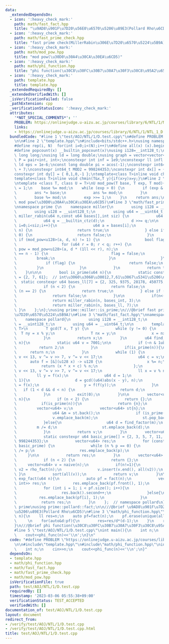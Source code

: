 ```yaml
---
data:
  _extendedDependsOn:
  - icon: ':heavy_check_mark:'
    path: math/fast_fact.hpp
    title: "\u9AD8\u901F\u7D20\u56E0\u6570\u5206\u89E3(Pollard Rho\u6CD5)"
  - icon: ':heavy_check_mark:'
    path: math/fast_prime_check.hpp
    title: "fast prime check(MillerRabin\u306E\u7D20\u6570\u5224\u5B9A)"
  - icon: ':heavy_check_mark:'
    path: math/mod_pow.hpp
    title: "mod pow(\u30D0\u30A4\u30CA\u30EA\u6CD5)"
  - icon: ':heavy_check_mark:'
    path: math/phi_function.hpp
    title: "phi function(\u30C8\u30FC\u30B7\u30A7\u30F3\u30C8\u95A2\u6570)"
  - icon: ':heavy_check_mark:'
    path: template.hpp
    title: template.hpp
  _extendedRequiredBy: []
  _extendedVerifiedWith: []
  _isVerificationFailed: false
  _pathExtension: cpp
  _verificationStatusIcon: ':heavy_check_mark:'
  attributes:
    '*NOT_SPECIAL_COMMENTS*': ''
    PROBLEM: https://onlinejudge.u-aizu.ac.jp/courses/library/6/NTL/1/NTL_1_D
    links:
    - https://onlinejudge.u-aizu.ac.jp/courses/library/6/NTL/1/NTL_1_D
  bundledCode: "#line 1 \"test/AOJ/NTL/1/D.test.cpp\"\n#define PROBLEM \"https://onlinejudge.u-aizu.ac.jp/courses/library/6/NTL/1/NTL_1_D\"\
    \n\n#line 2 \"template.hpp\"\n#include<bits/stdc++.h>\nusing namespace std;\n\
    #define rep(i, N)  for(int i=0;i<(N);i++)\n#define all(x) (x).begin(),(x).end()\n\
    #define popcount(x) __builtin_popcount(x)\nusing i128=__int128_t;\nusing ll =\
    \ long long;\nusing ld = long double;\nusing graph = vector<vector<int>>;\nusing\
    \ P = pair<int, int>;\nconstexpr int inf = 1e9;\nconstexpr ll infl = 1e18;\nconstexpr\
    \ ld eps = 1e-6;\nconst long double pi = acos(-1);\nconstexpr int64_t MOD = 1e9\
    \ + 7;\nconstexpr int64_t MOD2 = 998244353;\nconstexpr int dx[] = { 1,0,-1,0 };\n\
    constexpr int dy[] = { 0,1,0,-1 };\ntemplate<class T>inline void chmax(T&x,T y){if(x<y)x=y;}\n\
    template<class T>inline void chmin(T&x,T y){if(x>y)x=y;}\n#line 2 \"math/mod_pow.hpp\"\
    \ntemplate <class T, class U = T>\nU mod_pow(T base, T exp, T mod){\n    T ans\
    \ = 1;\n    base %= mod;\n    while (exp > 0) {\n        if (exp & 1) {\n    \
    \        ans *= base;\n            ans %= mod;\n        }\n        base *= base;\n\
    \        base %= mod;\n        exp >>= 1;\n    }\n    return ans;\n}\n///@brief\
    \ mod pow(\u30D0\u30A4\u30CA\u30EA\u6CD5)\n#line 3 \"math/fast_prime_check.hpp\"\
    \nnamespace prime {\n    namespace miller{\n        using i128 = __int128_t;\n\
    \        using u128 = __uint128_t;\n        using u64 = __uint64_t;\n        bool\
    \ miller_rabin(u64 n,const u64 bases[],int siz) {\n            u64 d = n - 1;\n\
    \            u64 q = __builtin_ctz(d);\n            d >>= q;\n\n            for(int\
    \ i=0;i<siz;i++){\n                u64 a = bases[i];\n                if (a ==\
    \ n) {\n                    return true;\n                } else if (n % a ==\
    \ 0) {\n                    return false;\n                }\n               \
    \ if (mod_pow<u128>(a, d, n) != 1) {\n                    bool flag = true;\n\
    \                    for (u64 r = 0; r < q; r++) {\n                        u64\
    \ pow = mod_pow<u128>(a, d * (1ll << r), n);\n                        if (pow\
    \ == n - 1) {\n                            flag = false;\n                   \
    \         break;\n                        }\n                    }\n\n       \
    \             if (flag) {\n                        return false;\n           \
    \         }\n                }\n            }\n            return true;\n    \
    \    }\n\n\n        bool is_prime(u64 n){\n            static constexpr u64 bases_int[3]\
    \ = {2, 7, 61};  // int\u3060\u3068\u30012,7,61\u3067\u5341\u5206\n          \
    \  static constexpr u64 bases_ll[7] = {2, 325, 9375, 28178, 450775, 9780504, 1795265022};\n\
    \            if (n < 2) {\n                return false;\n            } else if\
    \ (n == 2) {\n                return true;\n            } else if (~n & 1) {\n\
    \                return false;\n            }\n\n            if(n<(1ul<<31)){\n\
    \                return miller_rabin(n, bases_int, 3);\n            } else {\n\
    \                return miller_rabin(n, bases_ll, 7);\n            }\n       \
    \ }\n    };\n};\nusing prime::miller::is_prime;\n///@brief fast prime check(MillerRabin\u306E\
    \u7D20\u6570\u5224\u5B9A)\n#line 3 \"math/fast_fact.hpp\"\nnamespace prime{\n\
    \    namespace pollard{\n        using i128 = __int128_t;\n        using u128\
    \ = __uint128_t;\n        using u64 = __uint64_t;\n\n        template<typename\
    \ T>\n        T gcd(T x, T y) {\n            while (y != 0) {\n              \
    \  T ny = x % y;\n                T nx = y;\n                x = nx, y = ny;\n\
    \            }\n            return x;\n        }\n        u64 find_factor(u64\
    \ n){\n            static u64 v = 7001;\n\n            if (~n & 1uL){\n      \
    \          return 2;\n            }\n            if(is_prime(n)){\n          \
    \      return n;\n            }\n            while (1) {\n                v ^=\
    \ v << 13, v ^= v >> 7, v ^= v << 17;\n                u64 c = v;\n          \
    \      auto f = [&](u128 x) -> u128 {\n                    x %= n;\n         \
    \           return (x * x + c) % n;\n                };\n                v ^=\
    \ v << 13, v ^= v >> 7, v ^= v << 17;\n                ll x = v % n;\n       \
    \         ll y = f(x);\n                u64 d = 1;\n                while (d ==\
    \ 1){\n                    d = gcd((u64)abs(x - y), n);\n                    x\
    \ = f(x);\n                    y = f(f(y));\n                }\n             \
    \   if (1 < d && d < n) {\n                    return d;\n                }\n\
    \            }\n            exit(0);\n        }\n\n        vector<u64> rho_fact(u64\
    \ n){\n            if (n < 2) {\n                return {};\n            }\n \
    \           if(is_prime(n)){\n                return {n};\n            }\n   \
    \         vector<u64> v;\n            vector<u64> st{n};\n            while (st.size()){\n\
    \                u64 &m = st.back();\n                if (is_prime(m)){\n    \
    \                v.emplace_back(m);\n                    st.pop_back();\n    \
    \            }else{\n                    u64 d = find_factor(m);\n           \
    \         m /= d;\n                    st.emplace_back(d);\n                }\n\
    \            }\n            return v;\n        }\n        vector<u64> naive(u64&n){\n\
    \            static constexpr u64 basic_prime[] = {2, 3, 5, 7, 11, 13, 17, 1000000007,\
    \ 998244353};\n            vector<u64> res;\n            for (const auto& p :\
    \ basic_prime) {\n                while (n % p == 0) {\n                    n\
    \ /= p;\n                    res.emplace_back(p);\n                }\n       \
    \     }\n\n            return res;\n        }\n        vector<u64> fact(u64 n){\n\
    \            if (n < 2) {\n                return {};\n            }\n       \
    \     vector<u64> v = naive(n);\n            if(n!=1){\n                vector<u64>\
    \ v2 = rho_fact(n);\n                v.insert(v.end(), all(v2));\n           \
    \ }\n            sort(all(v));\n            return v;\n        }\n\n        vector<pair<u64,int>>\
    \ exp_fact(u64 n){\n            auto pf = fact(n);\n            vector<pair<u64,\
    \ int>> res;\n            res.emplace_back(pf.front(), 1);\n            //rle\n\
    \            for (int i = 1; i < pf.size(); i++){\n                if(res.back().first==pf[i]){\n\
    \                    res.back().second++;\n                }else{\n          \
    \          res.emplace_back(pf[i], 1);\n                }\n            }\n\n \
    \           return res;\n        }\n    };  // namespace pollard\n};  // namespace\
    \ prime\nusing prime::pollard::fact;\n\n///@brief \u9AD8\u901F\u7D20\u56E0\u6570\
    \u5206\u89E3(Pollard Rho\u6CD5)\n#line 3 \"math/phi_function.hpp\"\nll phi_func(ll\
    \ n){\n    ll res=n;\n    auto pf=fact(n);\n    pf.erase(unique(all(pf)),pf.end());\
    \     \n    for(auto&d:pf){\n        res=res/d*(d-1);\n    }\n    return res;\n\
    }\n///@brief phi function(\u30C8\u30FC\u30B7\u30A7\u30F3\u30C8\u95A2\u6570)\n\
    #line 5 \"test/AOJ/NTL/1/D.test.cpp\"\nint main(){\n    int n;\n    cin>>n;\n\
    \    cout<<phi_func(n)<<'\\n';\n}\n"
  code: "#define PROBLEM \"https://onlinejudge.u-aizu.ac.jp/courses/library/6/NTL/1/NTL_1_D\"\
    \n\n#include\"template.hpp\"\n#include\"math/phi_function.hpp\"\nint main(){\n\
    \    int n;\n    cin>>n;\n    cout<<phi_func(n)<<'\\n';\n}"
  dependsOn:
  - template.hpp
  - math/phi_function.hpp
  - math/fast_fact.hpp
  - math/fast_prime_check.hpp
  - math/mod_pow.hpp
  isVerificationFile: true
  path: test/AOJ/NTL/1/D.test.cpp
  requiredBy: []
  timestamp: '2023-03-06 05:55:38+09:00'
  verificationStatus: TEST_ACCEPTED
  verifiedWith: []
documentation_of: test/AOJ/NTL/1/D.test.cpp
layout: document
redirect_from:
- /verify/test/AOJ/NTL/1/D.test.cpp
- /verify/test/AOJ/NTL/1/D.test.cpp.html
title: test/AOJ/NTL/1/D.test.cpp
---
```

